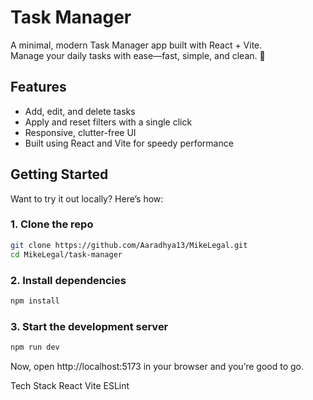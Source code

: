 # Task Manager

A minimal, modern Task Manager app built with React + Vite.  
Manage your daily tasks with ease—fast, simple, and clean. 🚀

## Features

- Add, edit, and delete tasks
- Apply and reset filters with a single click
- Responsive, clutter-free UI
- Built using React and Vite for speedy performance

## Getting Started

Want to try it out locally? Here’s how:

### 1. Clone the repo

```bash
git clone https://github.com/Aaradhya13/MikeLegal.git
cd MikeLegal/task-manager
```

### 2. Install dependencies

```bash
npm install
```

### 3. Start the development server

```bash
npm run dev
```

Now, open http://localhost:5173 in your browser and you’re good to go.

Tech Stack
React
Vite
ESLint

